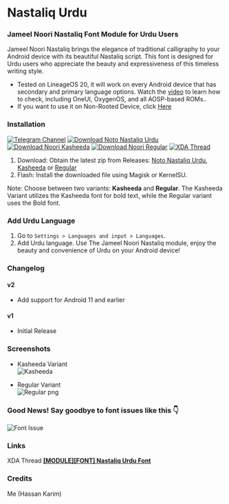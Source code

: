# Nastaliq Urdu
### Jameel Noori Nastaliq Font Module for Urdu Users

Jameel Noori Nastaliq brings the elegance of traditional calligraphy to your Android device with its beautiful Nastaliq script. This font is designed for Urdu users who appreciate the beauty and expressiveness of this timeless writing style.

* Tested on LineageOS 20, it will work on every Android device that has secondary and primary language options. Watch the <a href="https://youtu.be/2xI-Kagl1yI?si=ja5x8huKUiWJnF9J&t=46">video</a> to learn how to check, including OneUI, OxygenOS, and all AOSP-based ROMs.</b>.
* If you want to use it on Non-Rooted Device, click <a href="https://github.com/Hassan-kareem/Nastaliq-Urdu_font/tree/Non-Rooted">Here</a>
### Installation

[![Telegram Channel](https://img.shields.io/badge/Join-Telegram-blue?style=plastic&logo=telegram)](https://t.me/HassansTechInsights)
[![Download Noto Nastaliq Urdu](https://img.shields.io/badge/Download-Noto%20Nastaliq%20Urdu-orange?style=plastic&logo=github)](https://github.com/Hassan-kareem/Nastaliq-Urdu_font/releases/download/NotoNastaliq-v1/NotoNastaliqUrdu-v1.zip)
[![Download Noori Kasheeda](https://img.shields.io/badge/Download-Noori%20Kasheeda-brightgreen?style=plastic&logo=github)](https://github.com/Hassan-kareem/Nastaliq-Urdu_font/releases/download/Noori-Kasheeda-v2/Nastaliq-Urdu_Kasheeda-v2.zip)
[![Download Noori Regular](https://img.shields.io/badge/Download-Noori%20Regular-darkgreen?style=plastic&logo=github)](https://github.com/Hassan-kareem/Nastaliq-Urdu_font/releases/download/Noori-Regular-v2/Nastaliq-Urdu_Regular-v2.zip)
[![XDA Thread](https://img.shields.io/badge/XDA%20Thread-Visit%20Now-green?style=plastic)](https://xdaforums.com/t/module-font-nastaliq-urdu-font.4645787/)

1. Download: Obtain the latest zip from Releases: [Noto Nastaliq Urdu](https://github.com/Hassan-kareem/Nastaliq-Urdu_font/releases/download/NotoNastaliq-v1/NotoNastaliqUrdu-v1.zip), [Kasheeda](https://github.com/Hassan-kareem/Nastaliq-Urdu_font/releases/download/Noori-Kasheeda-v2/Nastaliq-Urdu_Kasheeda-v2.zip) or [Regular](https://github.com/Hassan-kareem/Nastaliq-Urdu_font/releases/download/Noori-Regular-v2/Nastaliq-Urdu_Regular-v2.zip)
2. Flash: Install the downloaded file using Magisk or KernelSU.

Note: Choose between two variants: <b>Kasheeda</b> and <b>Regular</b>. The Kasheeda Variant utilizes the Kasheeda font for bold text, while the Regular variant uses the Bold font.

### Add Urdu Language

1. Go to `Settings > Languages and input > Languages`.
2. Add Urdu language.
Use The Jameel Noori Nastaliq module, enjoy the beauty and convenience of Urdu on your Android device!
### Changelog
#### v2
* Add support for Android 11 and earlier
#### v1
* Initial Release
### Screenshots

* Kasheeda Variant <br> ![Kasheeda](https://github.com/Hassan-kareem/Nastaliq-Fonts/assets/144518310/245c7e76-07dc-4d4a-80c8-e8ab4a555b3d) <!-- Describing Kasheeda Variant -->

* Regular Variant <br>
![Regular png](https://github.com/Hassan-kareem/Nastaliq-Fonts/assets/144518310/b4af05c4-7751-41e0-9b10-39f43aff8428) <!-- Describing Regular Variant -->

### Good News! Say goodbye to font issues like this 👇

![Font Issue](https://github.com/Hassan-kareem/Nastaliq-Fonts/assets/144518310/85930501-fab5-4e85-b2e5-55592639ff14)

### Links
XDA Thread <a href="https://xdaforums.com/t/module-font-nastaliq-urdu-font.4645787/" target="_blank"><b>[MODULE][FONT] Nastaliq Urdu Font</b></a>
### Credits

Me (Hassan Karim)
